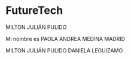 # FutureTech

MILTON JULIÁN PULIDO


Mi nombre es PAOLA ANDREA MEDINA MADRID

MILTON JULIÁN PULIDO
DANIELA LEGUIZAMO  

